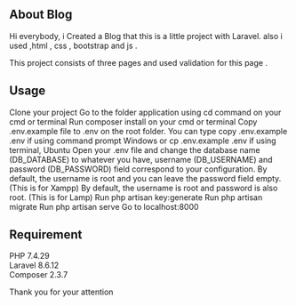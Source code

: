 ## About Blog

Hi everybody, i Created a Blog that this is a little project with Laravel.
also i used ,html , css , bootstrap and js .

This project consists of three pages and used validation for this page .

## Usage  

Clone your project
Go to the folder application using cd command on your cmd or terminal
Run composer install on your cmd or terminal
Copy .env.example file to .env on the root folder. You can type copy .env.example .env if using command prompt Windows or cp .env.example .env if using terminal, Ubuntu
Open your .env file and change the database name (DB_DATABASE) to whatever you have, username (DB_USERNAME) and password (DB_PASSWORD) field correspond to your configuration.
By default, the username is root and you can leave the password field empty. (This is for Xampp)
By default, the username is root and password is also root. (This is for Lamp)
Run php artisan key:generate
Run php artisan migrate
Run php artisan serve
Go to localhost:8000

## Requirement
PHP 7.4.29  
Laravel 8.6.12  
Composer  2.3.7   
       

Thank you for your attention
